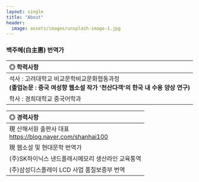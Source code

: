 ```yaml
---
layout: single
title: "About"
header:
  image: assets/images/unsplash-image-1.jpg
---
```


### 백주혜(白主惠) 번역가 

|**◎ 학력사항**|
|:-----------------------------------------------------|
| 석사 : 고려대학교 비교문학비교문화협동과정 <br> **(졸업논문 : 중국 여성향 웹소설 작가 '천산다객'의 한국 내 수용 양상 연구)**|
| 학사 : 경희대학교 중국어학과|


|**◎ 경력사항**|
|:-----------------------------------------------------|
| 現 산해서원 출판사 대표 <br> https://blog.naver.com/shanhai100  |
| 現 웹소설 및 현대문학 번역가|
| (주)SK하이닉스 낸드플래시메모리 생산라인 교육통역|
| (주)삼성디스플레이 LCD 사업 품질보증부 번역|
